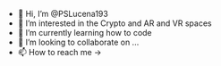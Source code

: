 - 👋 Hi, I’m @PSLucena193
- 👀 I’m interested in the Crypto and AR and VR spaces
- 🌱 I’m currently learning how to code
- 💞️ I’m looking to collaborate on ...
- 📫 How to reach me -> 

<!---
PSLucena193/PSLucena193 is a ✨ special ✨ repository because its `README.md` (this file) appears on your GitHub profile.
You can click the Preview link to take a look at your changes.
--->
